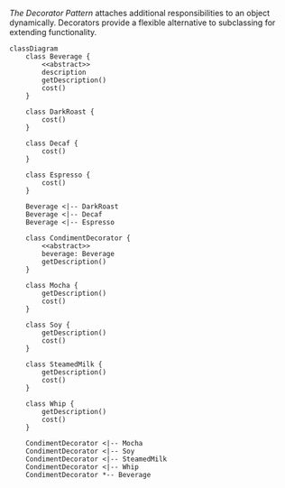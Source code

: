 *The Decorator Pattern* attaches additional responsibilities to an object dynamically. Decorators provide a flexible
alternative to subclassing for extending functionality.

```mermaid
classDiagram
    class Beverage {
        <<abstract>>
        description
        getDescription()
        cost()
    }

    class DarkRoast {
        cost()
    }

    class Decaf {
        cost()
    }

    class Espresso {
        cost()
    }

    Beverage <|-- DarkRoast
    Beverage <|-- Decaf
    Beverage <|-- Espresso

    class CondimentDecorator {
        <<abstract>>
        beverage: Beverage
        getDescription()
    }

    class Mocha {
        getDescription()
        cost()
    }

    class Soy {
        getDescription()
        cost()
    }

    class SteamedMilk {
        getDescription()
        cost()
    }

    class Whip {
        getDescription()
        cost()
    }

    CondimentDecorator <|-- Mocha
    CondimentDecorator <|-- Soy
    CondimentDecorator <|-- SteamedMilk
    CondimentDecorator <|-- Whip
    CondimentDecorator *-- Beverage
```
